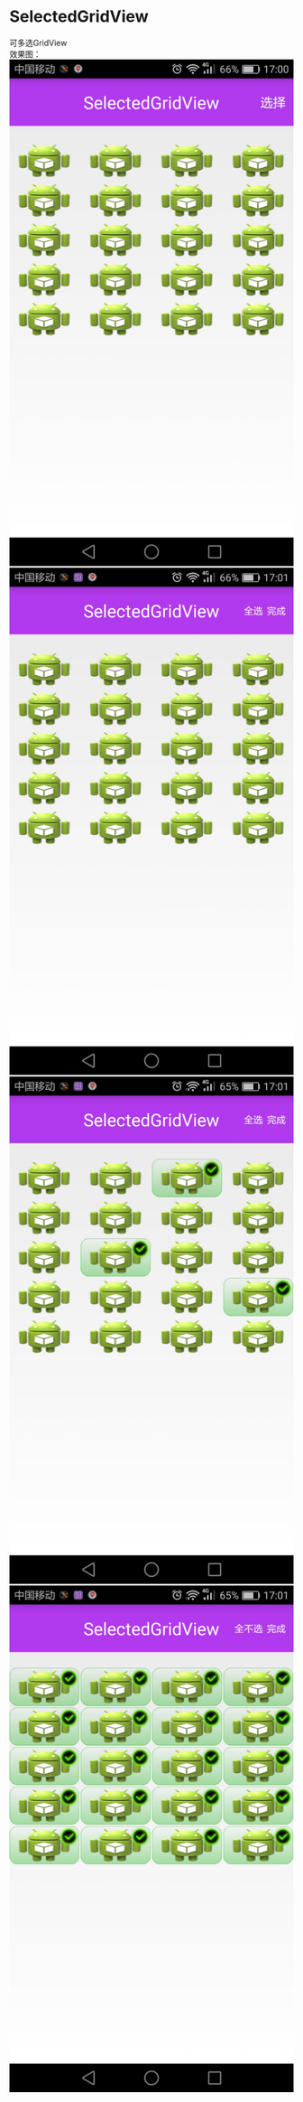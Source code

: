 # SelectedGridView
可多选GridView</br>
效果图：</br>
![image](https://github.com/TankSao/SelectedGridView/blob/master/ScreenShoot/img1.jpg)</br>
![image](https://github.com/TankSao/SelectedGridView/blob/master/ScreenShoot/img2.jpg)</br>
![image](https://github.com/TankSao/SelectedGridView/blob/master/ScreenShoot/img3.jpg)</br>
![image](https://github.com/TankSao/SelectedGridView/blob/master/ScreenShoot/img4.jpg)</br>
